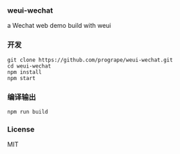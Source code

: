 ### weui-wechat

a Wechat web demo build with weui

### 开发

```
git clone https://github.com/progrape/weui-wechat.git
cd weui-wechat
npm install
npm start
```

### 编译输出

```
npm run build
```

### License

MIT